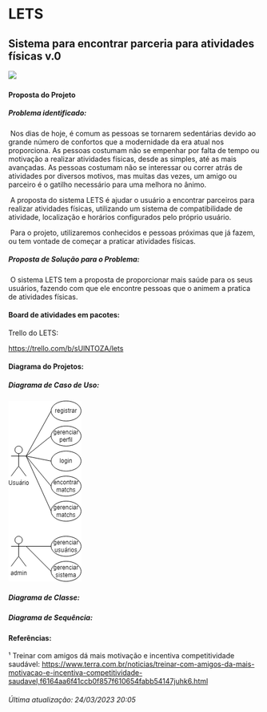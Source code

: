 # LETS

## Sistema para encontrar parceria para atividades físicas				v.0

![](https://camo.githubusercontent.com/96ebfe138ae4b132bba73d52096e1049a9c4619541ed83356de28531aba45a68/68747470733a2f2f66696c65732e656e67616765642e636f6d2e62722f3564623036383736643139363562303030373434303263322f6163636f756e742f3564623036383736643139363562303030373434303263322f514a31706a6d4b55514a47515a524f38554f50565f6c6f676f732d66696e616c2d31342e706e67)

#### Proposta do Projeto

##### Problema identificado: 

​ Nos dias de hoje, é comum as pessoas se tornarem sedentárias devido ao grande número de confortos que a modernidade da era atual nos proporciona. As pessoas costumam não se empenhar por falta de tempo ou motivação a realizar atividades físicas, desde as simples, até as mais avançadas. As pessoas costumam não se interessar ou correr atrás de atividades por diversos motivos, mas muitas das vezes, um amigo ou parceiro é o gatilho necessário para uma melhora no ânimo. 

​	A proposta do sistema LETS é ajudar o usuário a encontrar parceiros para realizar atividades físicas, utilizando um sistema de compatibilidade de atividade, localização e horários configurados pelo próprio usuário.

​	Para o projeto, utilizaremos conhecidos e pessoas próximas que já fazem, ou tem vontade de começar a praticar atividades físicas.

 

##### Proposta de Solução para o Problema:

​      O sistema LETS tem a proposta de proporcionar mais saúde para os seus usuários, fazendo com que ele encontre pessoas que o animem a pratica de atividades físicas. 



#### Board de atividades em pacotes:

Trello do LETS:

https://trello.com/b/sUlNTOZA/lets

 

#### Diagrama do Projetos:

##### Diagrama de Caso de Uso:

![](https://github.com/RodrigoConinck/lets/blob/main/diagrama%20de%20casos%20de%20uso.png)

##### Diagrama de Classe:



##### Diagrama de Sequência:



 

 

#### Referências:

¹ Treinar com amigos dá mais motivação e incentiva competitividade saudável: https://www.terra.com.br/noticias/treinar-com-amigos-da-mais-motivacao-e-incentiva-competitividade-saudavel,f6164aa6f41ccb0f857f610654fabb54147juhk6.html


 

###### *Última atualização: 24/03/2023 20:05*
